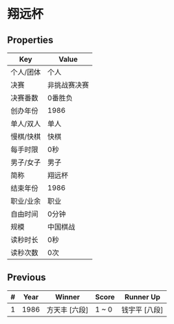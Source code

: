 # 翔远杯

## Properties

| Key | Value |
| --- | ----- |
| 个人/团体 | 个人 |
| 决赛 | 非挑战赛决赛 |
| 决赛番数 | 0番胜负 |
| 创办年份 | 1986 |
| 单人/双人 | 单人 |
| 慢棋/快棋 | 快棋 |
| 每手时限 | 0秒 |
| 男子/女子 | 男子 |
| 简称 | 翔远杯 |
| 结束年份 | 1986 |
| 职业/业余 | 职业 |
| 自由时间 | 0分钟 |
| 规模 | 中国棋战 |
| 读秒时长 | 0秒 |
| 读秒次数 | 0次 |

## Previous

| # | Year | Winner | Score | Runner Up |
| --- | --- | --- | --- | --- |
| 1 | 1986 | 方天丰 [六段] | 1 ~ 0 | 钱宇平 [八段] |

